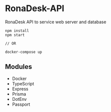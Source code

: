 # RonaDesk-API
 RonaDesk API to service web server and database

```Shell
npm install
npm start

// OR

docker-compose up

```

## Modules

- Docker
- TypeScript
- Express
- Prisma
- DotEnv
- Passport
